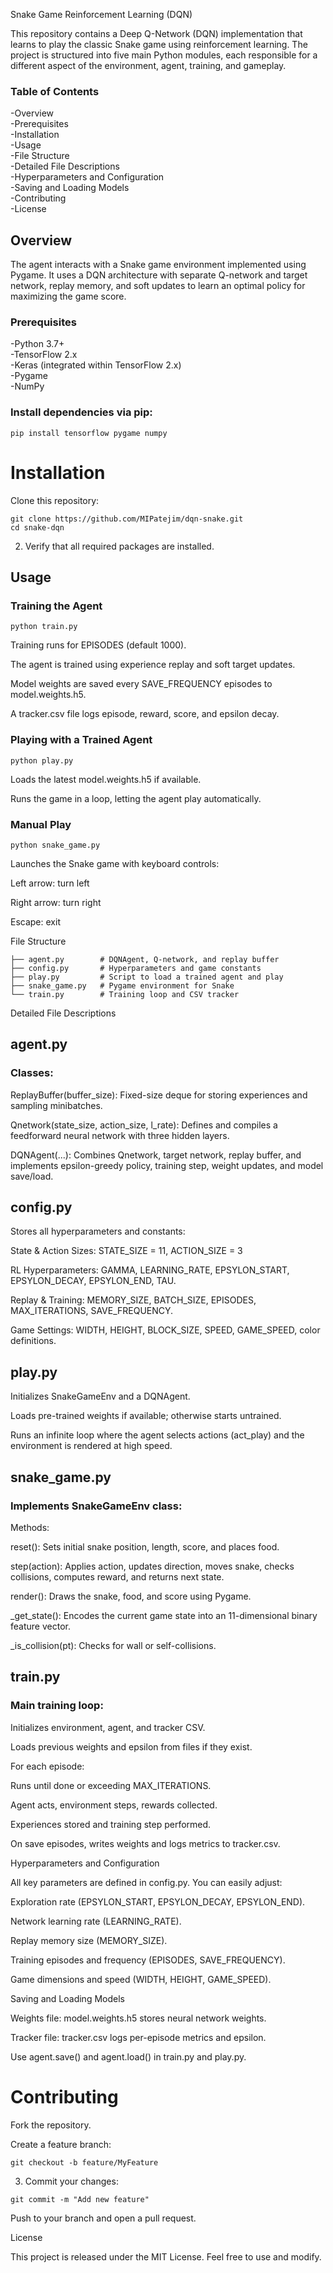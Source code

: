Snake Game Reinforcement Learning (DQN)

This repository contains a Deep Q-Network (DQN) implementation that learns to play the classic Snake game using reinforcement learning. The project is structured into five main Python modules, each responsible for a different aspect of the environment, agent, training, and gameplay.

### Table of Contents

-Overview  
-Prerequisites  
-Installation  
-Usage  
-File Structure  
-Detailed File Descriptions  
-Hyperparameters and Configuration  
-Saving and Loading Models  
-Contributing  
-License  

## Overview

The agent interacts with a Snake game environment implemented using Pygame. It uses a DQN architecture with separate Q-network and target network, replay memory, and soft updates to learn an optimal policy for maximizing the game score.

### Prerequisites

-Python 3.7+  
-TensorFlow 2.x  
-Keras (integrated within TensorFlow 2.x)  
-Pygame  
-NumPy  

### Install dependencies via pip:  
```
pip install tensorflow pygame numpy  
```
# Installation

Clone this repository:
```
git clone https://github.com/MIPatejim/dqn-snake.git
cd snake-dqn
```

2. Verify that all required packages are installed.


## Usage

### Training the Agent

```
python train.py
```
Training runs for EPISODES (default 1000).

The agent is trained using experience replay and soft target updates.

Model weights are saved every SAVE_FREQUENCY episodes to model.weights.h5.

A tracker.csv file logs episode, reward, score, and epsilon decay.  

### Playing with a Trained Agent
```
python play.py
```
Loads the latest model.weights.h5 if available.

Runs the game in a loop, letting the agent play automatically.

### Manual Play
```
python snake_game.py
```
Launches the Snake game with keyboard controls:

Left arrow: turn left

Right arrow: turn right

Escape: exit

File Structure
```
├── agent.py        # DQNAgent, Q-network, and replay buffer
├── config.py       # Hyperparameters and game constants
├── play.py         # Script to load a trained agent and play
├── snake_game.py   # Pygame environment for Snake
└── train.py        # Training loop and CSV tracker
```
Detailed File Descriptions

## agent.py

### Classes: 

ReplayBuffer(buffer_size): Fixed-size deque for storing experiences and sampling minibatches.

Qnetwork(state_size, action_size, l_rate): Defines and compiles a feedforward neural network with three hidden layers.

DQNAgent(...): Combines Qnetwork, target network, replay buffer, and implements epsilon-greedy policy, training step, weight updates, and model save/load.

## config.py

Stores all hyperparameters and constants:

State & Action Sizes: STATE_SIZE = 11, ACTION_SIZE = 3

RL Hyperparameters: GAMMA, LEARNING_RATE, EPSYLON_START, EPSYLON_DECAY, EPSYLON_END, TAU.

Replay & Training: MEMORY_SIZE, BATCH_SIZE, EPISODES, MAX_ITERATIONS, SAVE_FREQUENCY.

Game Settings: WIDTH, HEIGHT, BLOCK_SIZE, SPEED, GAME_SPEED, color definitions.

## play.py

Initializes SnakeGameEnv and a DQNAgent.

Loads pre-trained weights if available; otherwise starts untrained.

Runs an infinite loop where the agent selects actions (act_play) and the environment is rendered at high speed.

## snake_game.py

### Implements SnakeGameEnv class:

Methods:

reset(): Sets initial snake position, length, score, and places food.

step(action): Applies action, updates direction, moves snake, checks collisions, computes reward, and returns next state.

render(): Draws the snake, food, and score using Pygame.

_get_state(): Encodes the current game state into an 11-dimensional binary feature vector.

_is_collision(pt): Checks for wall or self-collisions.

## train.py

### Main training loop:

Initializes environment, agent, and tracker CSV.

Loads previous weights and epsilon from files if they exist.

For each episode:

Runs until done or exceeding MAX_ITERATIONS.

Agent acts, environment steps, rewards collected.

Experiences stored and training step performed.

On save episodes, writes weights and logs metrics to tracker.csv.

Hyperparameters and Configuration

All key parameters are defined in config.py. You can easily adjust:

Exploration rate (EPSYLON_START, EPSYLON_DECAY, EPSYLON_END).

Network learning rate (LEARNING_RATE).

Replay memory size (MEMORY_SIZE).

Training episodes and frequency (EPISODES, SAVE_FREQUENCY).

Game dimensions and speed (WIDTH, HEIGHT, GAME_SPEED).

Saving and Loading Models

Weights file: model.weights.h5 stores neural network weights.

Tracker file: tracker.csv logs per-episode metrics and epsilon.

Use agent.save() and agent.load() in train.py and play.py.

# Contributing

Fork the repository.

Create a feature branch:
```
git checkout -b feature/MyFeature
```


3. Commit your changes:
```
git commit -m "Add new feature"
```
Push to your branch and open a pull request.

License

This project is released under the MIT License. Feel free to use and modify.
